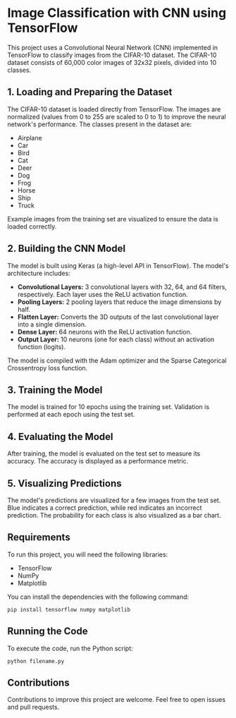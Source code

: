 <!DOCTYPE html>
<html lang="en">
<head>
    <meta charset="UTF-8">
    <meta name="viewport" content="width=device-width, initial-scale=1.0">
    <title>README</title>
</head>
<body>

<h1>Image Classification with CNN using TensorFlow</h1>

<p>This project uses a Convolutional Neural Network (CNN) implemented in TensorFlow to classify images from the CIFAR-10 dataset. The CIFAR-10 dataset consists of 60,000 color images of 32x32 pixels, divided into 10 classes.</p>

<h2>1. Loading and Preparing the Dataset</h2>
<p>The CIFAR-10 dataset is loaded directly from TensorFlow. The images are normalized (values from 0 to 255 are scaled to 0 to 1) to improve the neural network's performance. The classes present in the dataset are:</p>
<ul>
    <li>Airplane</li>
    <li>Car</li>
    <li>Bird</li>
    <li>Cat</li>
    <li>Deer</li>
    <li>Dog</li>
    <li>Frog</li>
    <li>Horse</li>
    <li>Ship</li>
    <li>Truck</li>
</ul>
<p>Example images from the training set are visualized to ensure the data is loaded correctly.</p>

<h2>2. Building the CNN Model</h2>
<p>The model is built using Keras (a high-level API in TensorFlow). The model's architecture includes:</p>
<ul>
    <li><strong>Convolutional Layers:</strong> 3 convolutional layers with 32, 64, and 64 filters, respectively. Each layer uses the ReLU activation function.</li>
    <li><strong>Pooling Layers:</strong> 2 pooling layers that reduce the image dimensions by half.</li>
    <li><strong>Flatten Layer:</strong> Converts the 3D outputs of the last convolutional layer into a single dimension.</li>
    <li><strong>Dense Layer:</strong> 64 neurons with the ReLU activation function.</li>
    <li><strong>Output Layer:</strong> 10 neurons (one for each class) without an activation function (logits).</li>
</ul>
<p>The model is compiled with the Adam optimizer and the Sparse Categorical Crossentropy loss function.</p>

<h2>3. Training the Model</h2>
<p>The model is trained for 10 epochs using the training set. Validation is performed at each epoch using the test set.</p>

<h2>4. Evaluating the Model</h2>
<p>After training, the model is evaluated on the test set to measure its accuracy. The accuracy is displayed as a performance metric.</p>

<h2>5. Visualizing Predictions</h2>
<p>The model's predictions are visualized for a few images from the test set. Blue indicates a correct prediction, while red indicates an incorrect prediction. The probability for each class is also visualized as a bar chart.</p>

<h2>Requirements</h2>
<p>To run this project, you will need the following libraries:</p>
<ul>
    <li>TensorFlow</li>
    <li>NumPy</li>
    <li>Matplotlib</li>
</ul>
<p>You can install the dependencies with the following command:</p>

<pre><code>pip install tensorflow numpy matplotlib</code></pre>

<h2>Running the Code</h2>
<p>To execute the code, run the Python script:</p>

<pre><code>python filename.py</code></pre>

<h2>Contributions</h2>
<p>Contributions to improve this project are welcome. Feel free to open issues and pull requests.</p>

</body>
</html>
